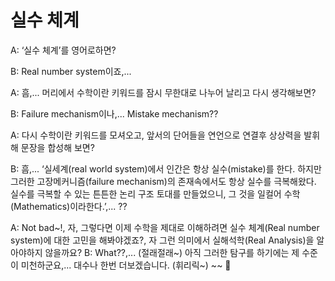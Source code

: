 # 실수 체계

A: ‘실수 체계’를 영어로하면?

B: Real number system이죠,...

A: 흠,... 머리에서 수학이란 키워드를 잠시 무한대로 나누어 날리고 다시 생각해보면?

B: Failure mechanism이나,... Mistake mechanism??

A: 다시 수학이란 키워드를 모셔오고, 앞서의 단어들을 연언으로 연결후 상상력을 발휘해 문장을 합성해 보면?

B: 흠,... ‘실세계(real world system)에서 인간은 항상 실수(mistake)를 한다. 하지만 그러한 고장메커니즘(failure mechanism)의 존재속에서도 항상 실수를 극복해왔다. 실수를 극복할 수 있는 튼튼한 논리 구조 토대를 만들었으니, 그 것을 일컬어 수학(Mathematics)이라한다.’,... ??

A: Not bad~!, 자, 그렇다면 이제 수학을 제대로 이해하려면 실수 체계(Real number system)에 대한 고민을 해봐야겠죠?, 자 그런 의미에서 실해석학(Real Analysis)을 알아야하지 않을까요?
B: What??,... (절래절래~) 아직 그러한 탐구를 하기에는 제 수준이 미천하군요,... 대수나 한번 더보겠습니다. (휘리릭~)
~~ 🙂
